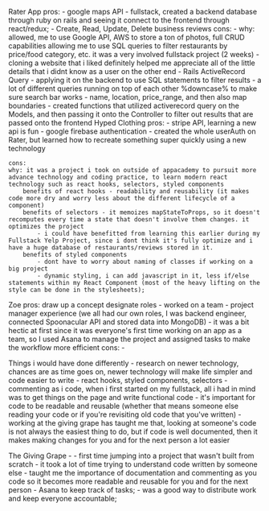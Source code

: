 Rater App
    pros:
        - google maps API
        - fullstack, created a backend database through ruby on rails and seeing it connect to the frontend through react/redux;
        - Create, Read, Update, Delete business reviews
    cons:
        -
    why: allowed, me to use Google API, AWS to store a ton of photos, full CRUD capabilities allowing me to use SQL queries to filter restaurants by price/food category, etc. it was a very involved fullstack project (2 weeks)
    - cloning a website that i liked definitely helped me appreciate all of the little details that i didnt know as a user on the other end
    - Rails ActiveRecord Query - applying it on the backend to use SQL statements to filter results
      - a lot of different queries running on top of each other %downcase% to make sure search bar works
        - name, location, price_range, and then also map boundaries
        - created functions that utilized activerecord query on the Models, and then passing it onto the Controller to filter out results that are passed onto the frontend
Hyped Clothing
    pros:
        - stripe API, learning a new api is fun
        - google firebase authentication - created the whole userAuth on Rater, but learned how to recreate something super quickly using a new technology
  
    cons:
    why: it was a project i took on outside of appacademy to pursuit more advance technology and coding practice, to learn modern react technology such as react hooks, selectors, styled components
        benefits of react hooks - readability and reusability (it makes code more dry and worry less about the different lifecycle of a component)
        benefits of selectors - it memoizes mapStateToProps, so it doesn't recomputes every time a state that doesn't involve them changes. it optimizes the project
            - i could have benefitted from learning this earlier during my Fullstack Yelp Project, since i dont think it's fully optimize and i have a huge database of restaurants/reviews stored in it. 
        benefits of styled components 
            - dont have to worry about naming of classes if working on a big project
            - dynamic styling, i can add javascript in it, less if/else statements within my React Component (most of the heavy lifting on the style can be done in the stylesheets);

Zoe
    pros:
    draw up a concept
    designate roles
        - worked on a team
        - project manager experience (we all had our own roles, I was backend engineer, connected Spoonacular API and stored data into MongoDB)
        - it was a bit hectic at first since it was everyone's first time working on an app as a team, so I used Asana to manage the project and assigned tasks to make the workflow more efficient
    cons:
        - 

Things i would have done differently
    - research on newer technology, chances are as time goes on, newer technology will make life simpler and code easier to write
      - react hooks, styled components, selectors
    - commenting as i code, when i first started on my fullstack, all i had in mind was to get things on the page and write functional code
        - it's important for code to be readable and reusable (whether that means someone else reading your code or if you're revisiting old code that you've written)
        - working at the giving grape has taught me that, looking at someone's code is not always the easiest thing to do, but if code is well documented, then it makes making changes for you and for the next person a lot easier

The Giving Grape -
    - first time jumping into a project that wasn't built from scratch
      - it took a lot of time trying to understand code written by someone else
      - taught me the importance of documentation and commenting as you code so it becomes more readable and reusable for you and for the next person
    - Asana to keep track of tasks;
      - was a good way to distribute work and keep everyone accountable;